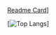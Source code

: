 [Readme Card](https://github-readme-stats.vercel.app/api?username=johnodoncode&count_private=true&show_icons=true&theme=radical)]

[![Top Langs](https://github-readme-stats.vercel.app/api/top-langs/?username=johnodoncode&theme=radical&layout=compact)]
